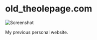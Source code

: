 # old_theolepage.com

![Screenshot](https://raw.githubusercontent.com/theolepage/old_theolepage.com/master/docs/screenshot.png)

My previous personal website.
